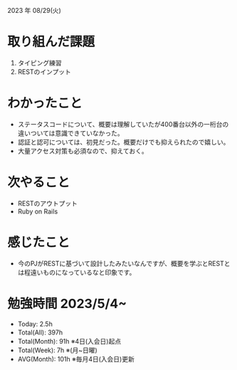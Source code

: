 2023 年 08/29(火)

# 取り組んだ課題

1. タイピング練習
2. RESTのインプット

# わかったこと

* ステータスコードについて、概要は理解していたが400番台以外の一桁台の違いついては意識できていなかった。
* 認証と認可については、初見だった。概要だけでも抑えられたので嬉しい。
* 大量アクセス対策も必須なので、抑えておく。

# 次やること

* RESTのアウトプット
* Ruby on Rails

# 感じたこと

* 今のPJがRESTに基づいて設計したみたいなんですが、概要を学ぶとRESTとは程遠いものになっているなと印象です。

# 勉強時間 2023/5/4~

* Today: 2.5h
* Total(All): 397h　
* Total(Month): 91h ※4日(入会日)起点
* Total(Week): 7h ※(月~日曜)
* AVG(Month): 101h ※毎月4日(入会日)更新

